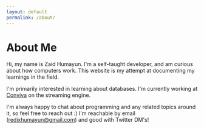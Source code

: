 ```yaml
---
layout: default
permalink: /about/
---
```

# About Me

Hi, my name is Zaid Humayun. I'm a self-taught developer, and am curious about how computers work.
This website is my attempt at documenting my learnings in the field.

I'm primarily interested in learning about databases. I'm currently working at [Conviva](https://conviva.com/) on the streaming engine.

I'm always happy to chat about programming and any related topics around it, so feel free to reach out :) I'm reachable by email (redixhumayun@gmail.com) and good with Twitter DM's!